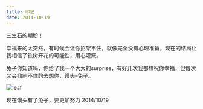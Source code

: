 ```yaml
---
title: 印记
date: 2014-10-19
---
```

三生石的期盼！

幸福来的太突然，有时候会让你招架不住，就像完全没有心理准备，现在的结局让我相信了铁树开花的可能性，用心灌溉。

兔子你知道吗，你给了我一个大大的surprise，有好几次我都想祝你幸福，但每次又会抑制不住的去想你，馒头–兔子。

![leaf](leaf.jpg)

现在馒头有了兔子，要更加努力
2014/10/19
